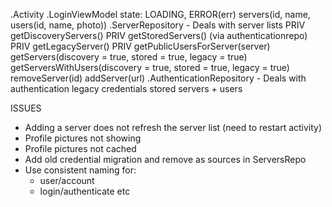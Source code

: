 .Activity
    .LoginViewModel
        state: LOADING, ERROR(err)
        servers(id, name, users(id, name, photo))
    .ServerRepository - Deals with server lists
        PRIV getDiscoveryServers()
        PRIV getStoredServers() (via authenticationrepo)
        PRIV getLegacyServer()
        PRIV getPublicUsersForServer(server)
        getServers(discovery = true, stored = true, legacy = true)
        getServersWithUsers(discovery = true, stored = true, legacy = true)
        removeServer(id)
        addServer(url)
    .AuthenticationRepository - Deals with authentication
        legacy credentials
        stored servers + users

ISSUES
- Adding a server does not refresh the server list (need to restart activity)
- Profile pictures not showing
- Profile pictures not cached
- Add old credential migration and remove as sources in ServersRepo
- Use consistent naming for:
  - user/account
  - login/authenticate
  etc
